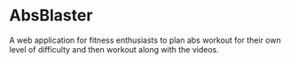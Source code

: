 # AbsBlaster
A web application for fitness enthusiasts to plan abs workout for their own level of difficulty and then workout along with the videos.
